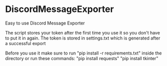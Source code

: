 # DiscordMessageExporter
Easy to use Discord Message Exporter

The script stores your token after the first time you use it so you don't have to put it in again. The token is stored in settings.txt which is generated after a successful export

Before you use it make sure to run "pip install -r requirements.txt" inside the directory or run these commands: "pip install requests" "pip install tkinter"
